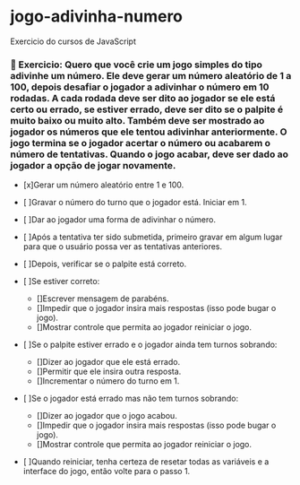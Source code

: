 # jogo-adivinha-numero
 Exercicio do cursos de JavaScript

### 📕 Exercicio: Quero que você crie um jogo simples do tipo adivinhe um número. Ele deve gerar um número aleatório de 1 a 100, depois desafiar o jogador a adivinhar o número em 10 rodadas. A cada rodada deve ser dito ao jogador se ele está certo ou errado, se estiver errado, deve ser dito se o palpite é muito baixo ou muito alto. Também deve ser mostrado ao jogador os números que ele tentou adivinhar anteriormente. O jogo termina se o jogador acertar o número ou acabarem o número de tentativas. Quando o jogo acabar, deve ser dado ao jogador a opção de jogar novamente.


-	[x]Gerar um número aleatório entre 1 e 100.

-	[ ]Gravar o número do turno que o jogador está. Iniciar em 1.

-	[ ]Dar ao jogador uma forma de adivinhar o número.

-	[ ]Após a tentativa ter sido submetida, primeiro gravar em algum lugar para que o usuário possa ver as tentativas anteriores.

-	[ ]Depois, verificar se o palpite está correto.

-	[ ]Se estiver correto:
	-	[]Escrever mensagem de parabéns.
	-	[]Impedir que o jogador insira mais respostas (isso pode bugar o jogo).
	-	[]Mostrar controle que permita ao jogador reiniciar o jogo.

-	[ ]Se o palpite estiver errado e o jogador ainda tem turnos sobrando:
	-	[]Dizer ao jogador que ele está errado.
	-	[]Permitir que ele insira outra resposta.
	-	[]Incrementar o número do turno em 1.

-	[ ]Se o jogador está errado mas não tem turnos sobrando:
	-	[]Dizer ao jogador que o jogo acabou.
	-	[]Impedir que o jogador insira mais respostas (isso pode bugar o jogo).
	-	[]Mostrar controle que permita ao jogador reiniciar o jogo.

-	[ ]Quando reiniciar, tenha certeza de resetar todas as variáveis e a interface do jogo, então volte para o passo 1.